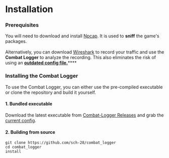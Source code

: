 # Installation

### Prerequisites

You will need to download and install [Npcap](https://npcap.com/#download). It is used to **sniff** the game's packages.\
\
Alternatively, you can download [Wireshark](https://www.wireshark.org/download.html) to record your traffic and use the **Combat Logger** to analyze the recording. This also eliminates the risk of using an [**outdated config file.**](../../general/known-issues.md#problem)****

### Installing the Combat Logger

To use the Combat Logger, you can either use the pre-compiled executable or clone the repository and build it yourself.

#### 1. Bundled executable

Download the latest executable from [Combat-Logger Releases](https://github.com/sch-28/combat\_logger/releases) and grab the [current config](../../general/known-issues.md#config-file).

#### 2. Building from source

```batch
git clone https://github.com/sch-28/combat_logger
cd combat_logger
install
```
